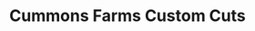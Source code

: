 ---
title: "Cummons Farms Custom Cuts"
url: /gallipolis/cummons-farms-custom-cuts/
shop: Metzgerei
---